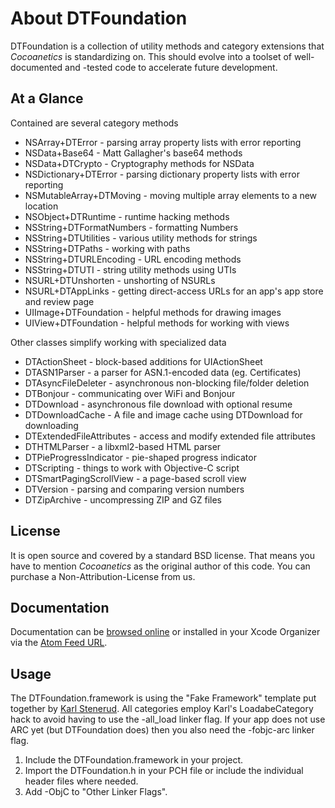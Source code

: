 About DTFoundation
==================

DTFoundation is a collection of utility methods and category extensions that *Cocoanetics* is standardizing on. This should evolve into a toolset of well-documented and -tested code to accelerate future development.
 
At a Glance
-----------
Contained are several category methods

- NSArray+DTError - parsing array property lists with error reporting
- NSData+Base64 - Matt Gallagher's base64 methods
- NSData+DTCrypto - Cryptography methods for NSData
- NSDictionary+DTError - parsing dictionary property lists with error reporting
- NSMutableArray+DTMoving - moving multiple array elements to a new location
- NSObject+DTRuntime - runtime hacking methods
- NSString+DTFormatNumbers - formatting Numbers
- NSString+DTUtilities - various utility methods for strings
- NSString+DTPaths - working with paths
- NSString+DTURLEncoding - URL encoding methods
- NSString+DTUTI - string utility methods using UTIs
- NSURL+DTUnshorten - unshorting of NSURLs
- NSURL+DTAppLinks - getting direct-access URLs for an app's app store and review page
- UIImage+DTFoundation - helpful methods for drawing images
- UIView+DTFoundation - helpful methods for working with views

Other classes simplify working with specialized data

- DTActionSheet - block-based additions for UIActionSheet
- DTASN1Parser - a parser for ASN.1-encoded data (eg. Certificates)
- DTAsyncFileDeleter - asynchronous non-blocking file/folder deletion
- DTBonjour - communicating over WiFi and Bonjour
- DTDownload - asynchronous file download with optional resume
- DTDownloadCache - A file and image cache using DTDownload for downloading
- DTExtendedFileAttributes - access and modify extended file attributes
- DTHTMLParser - a libxml2-based HTML parser
- DTPieProgressIndicator - pie-shaped progress indicator
- DTScripting - things to work with Objective-C script
- DTSmartPagingScrollView - a page-based scroll view
- DTVersion - parsing and comparing version numbers
- DTZipArchive - uncompressing ZIP and GZ files

License
------- 
 
It is open source and covered by a standard BSD license. That means you have to mention *Cocoanetics* as the original author of this code. You can purchase a Non-Attribution-License from us.

Documentation
-------------

Documentation can be [browsed online](http://cocoanetics.github.com/DTFoundation) or installed in your Xcode Organizer via the [Atom Feed URL](http://cocoanetics.github.com/DTFoundation/DTFoundation.atom).

Usage
-----

The DTFoundation.framework is using the "Fake Framework" template put together by [Karl Stenerud](https://github.com/kstenerud/iOS-Universal-Framework). All categories employ Karl's LoadabeCategory hack to avoid having to use the -all_load linker flag. If your app does not use ARC yet (but DTFoundation does) then you also need the -fobjc-arc linker flag.

1. Include the DTFoundation.framework in your project. 
2. Import the DTFoundation.h in your PCH file or include the individual header files where needed.
3. Add -ObjC to "Other Linker Flags".